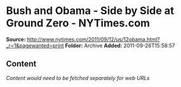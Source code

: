 # Bush and Obama - Side by Side at Ground Zero - NYTimes.com

**Source:** http://www.nytimes.com/2011/09/12/us/12obama.html?_r=1&pagewanted=print
**Folder:** Archive
**Added:** 2011-09-26T15:58:57




## Content
*Content would need to be fetched separately for web URLs*
